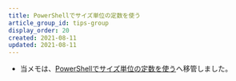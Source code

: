 ```yaml
---
title: PowerShellでサイズ単位の定数を使う
article_group_id: tips-group
display_order: 20
created: 2021-08-11
updated: 2021-08-11
---
```

- 当メモは、[PowerShellでサイズ単位の定数を使う](https://thinktwice.tech/it/powershell/using_size_unit_constants_in_powershell/)へ移管しました。